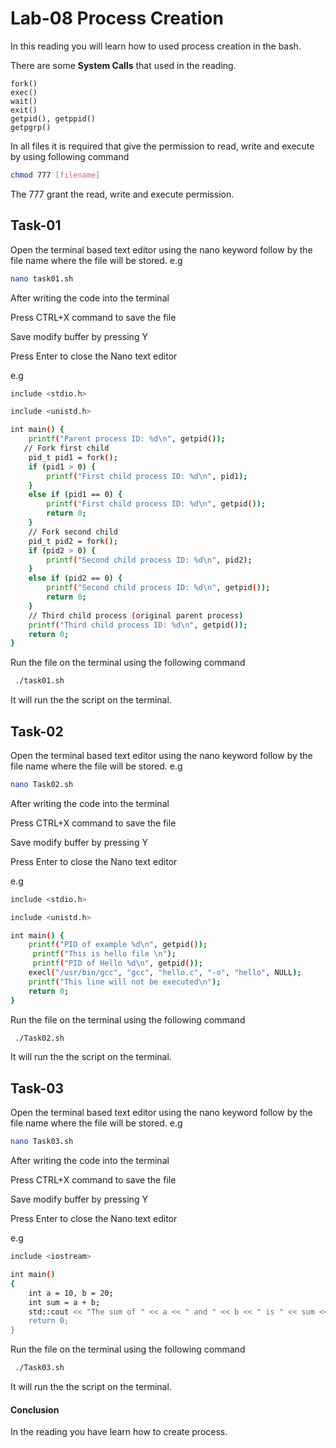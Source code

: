 # Lab-08 Process Creation

In this reading you will learn how to used process creation in the bash. 

There are some **System Calls** that used in the reading.

```
fork() 
exec() 
wait() 
exit() 
getpid(), getppid() 
getpgrp() 

```

In all files it is required that give the permission to read, write and execute by using following command

```bash
chmod 777 [filename]
```

 The 777 grant the  read, write and execute permission.  

## Task-01

Open the terminal based  text editor using the nano keyword follow by the file name where the  file will be stored. e.g

````bash
nano task01.sh
````

After writing the code into the terminal 

Press CTRL+X command to save the file

Save modify buffer by pressing Y 

Press Enter to close the Nano text editor

e.g

```bash
include <stdio.h>

include <unistd.h>

int main() {
    printf("Parent process ID: %d\n", getpid());
   // Fork first child
    pid_t pid1 = fork();
    if (pid1 > 0) {
        printf("First child process ID: %d\n", pid1);
    }
    else if (pid1 == 0) {
        printf("First child process ID: %d\n", getpid());
        return 0;
    }
    // Fork second child
    pid_t pid2 = fork();
    if (pid2 > 0) {
        printf("Second child process ID: %d\n", pid2);
    }
    else if (pid2 == 0) {
        printf("Second child process ID: %d\n", getpid());
        return 0;
    }
    // Third child process (original parent process)
    printf("Third child process ID: %d\n", getpid());
    return 0;
}
```

Run the file on the terminal using the following command 

```bash
 ./task01.sh
```

It will run the the script on the terminal.

## Task-02 

Open the terminal based  text editor using the nano keyword follow by the file name where the  file will be stored. e.g

````bash
nano Task02.sh
````

After writing the code into the terminal 

Press CTRL+X command to save the file

Save modify buffer by pressing Y 

Press Enter to close the Nano text editor

e.g

```bash
include <stdio.h>

include <unistd.h>

int main() {
    printf("PID of example %d\n", getpid());
     printf("This is hello file \n");
     printf("PID of Hello %d\n", getpid());
    execl("/usr/bin/gcc", "gcc", "hello.c", "-o", "hello", NULL);
    printf("This line will not be executed\n");
    return 0;
}
```

Run the file on the terminal using the following command 

```bash
 ./Task02.sh
```

It will run the the script on the terminal.



## Task-03

Open the terminal based  text editor using the nano keyword follow by the file name where the  file will be stored. e.g

````bash
nano Task03.sh
````

After writing the code into the terminal 

Press CTRL+X command to save the file

Save modify buffer by pressing Y 

Press Enter to close the Nano text editor

e.g

```bash
include <iostream>

int main()
{
    int a = 10, b = 20;
    int sum = a + b;
    std::cout << "The sum of " << a << " and " << b << " is " << sum << std::endl;
    return 0;
}
```

Run the file on the terminal using the following command 

```bash
 ./Task03.sh
```

It will run the the script on the terminal.

#### **Conclusion** 

In the reading you have learn how to create process.
